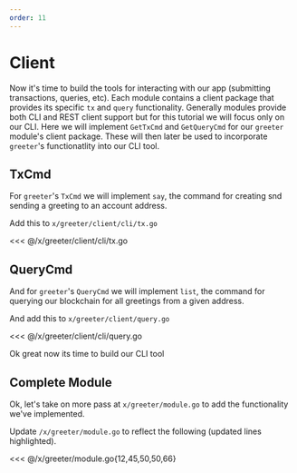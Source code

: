 ```yaml
---
order: 11
---
```


# Client

Now it's time to build the tools for interacting with our app (submitting
transactions, queries, etc). Each module contains a client package that
provides its specific `tx` and `query` functionality. Generally modules provide
both CLI and REST client support but for this tutorial we will focus only on
our CLI. Here we will implement `GetTxCmd` and `GetQueryCmd` for our `greeter`
module's client package. These will then later be used to incorporate
`greeter`'s functionatlity into our CLI tool.

## TxCmd

For `greeter`'s `TxCmd` we will implement `say`, the command for creating snd
sending a greeting to an account address.

Add this to `x/greeter/client/cli/tx.go`

<<< @/x/greeter/client/cli/tx.go

## QueryCmd

And for `greeter`'s `QueryCmd` we will implement `list`, the command for
querying our blockchain for all greetings from a given address.

And add this to `x/greeter/client/query.go`

<<< @/x/greeter/client/cli/query.go

Ok great now its time to build our CLI tool

## Complete Module

Ok, let's take on more pass at `x/greeter/module.go` to add the functionality
we've implemented.

Update `/x/greeter/module.go` to reflect the following (updated lines
highlighted).

<<< @/x/greeter/module.go{12,45,50,50,66}
